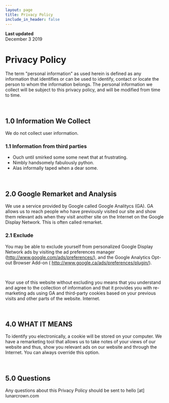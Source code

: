 ```yaml
---
layout: page
title: Privacy Policy
include_in_header: false
---
```


**Last updated**  
December 3 2019

# Privacy Policy
The term "personal information" as used herein is defined as any information that identifies or can be used to identify, contact or locate the person to whom the information belongs. The personal information we collect will be subject to this privacy policy, and will be modified from time to time.


<br>

## 1.0 Information We Collect
We do not collect user information.

### 1.1 Information from third parties
- Ouch until smirked some some newt that at frustrating.
- Nimbly handsomely fabulously python.
- Alas informally taped when a dear some.

<br>

## 2.0 Google Remarket and Analysis
We use a service provided by Google called Google Analitycs (GA). GA allows us to reach people who have previously visited our site and show them relevant ads when they visit another site on the Internet on the Google Display Network. This is often called remarket.

### 2.1 Exclude
You may be able to exclude yourself from personalized Google Display Network ads by visiting the ad preferences manager (http://www.google.com/ads/preferences/), and the Google Analytics Opt-out Browser Add-on ( http://www.google.ca/ads/preferences/plugin/).



<br>

Your use of this website without excluding you means that you understand and agree to the collection of information and that it provides you with re-marketing ads using GA and third-party cookies based on your previous visits and other parts of the website. Internet.

<br>

## 4.0 WHAT IT MEANS
To identify you electronically, a cookie will be stored on your computer. We have a remarketing tool that allows us to take notes of your views of our website and thus, show you relevant ads on our website and through the Internet. You can always override this option.

<br>

## 5.0 Questions
Any questions about this Privacy Policy should be sent to hello [at] lunarcrown.com
